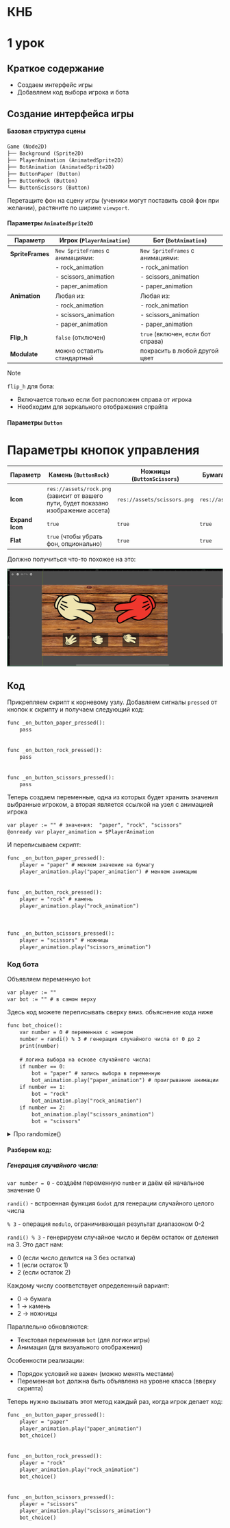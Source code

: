# КНБ

# 1 урок

## Краткое содержание
- Создаем интерфейс игры
- Добавляем код выбора игрока и бота

## Создание интерфейса игры

#### Базовая структура сцены
```
Game (Node2D)  
├── Background (Sprite2D)  
├── PlayerAnimation (AnimatedSprite2D)  
├── BotAnimation (AnimatedSprite2D)  
├── ButtonPaper (Button)  
├── ButtonRock (Button)  
└── ButtonScissors (Button)
```
Перетащите фон на сцену игры (ученики могут поставить свой фон при желании), растяните по ширине `viewport`.

#### Параметры `AnimatedSprite2D`

| Параметр          | Игрок (`PlayerAnimation`)                     | Бот (`BotAnimation`)                          |
|-------------------|------------------------------------------|------------------------------------------|
| **SpriteFrames**  | `New SpriteFrames` с анимациями:         | `New SpriteFrames` с анимациями:         |
|                   | - rock_animation                         | - rock_animation                         |
|                   | - scissors_animation                     | - scissors_animation                     |
|                   | - paper_animation                        | - paper_animation                        |
| **Animation**     | Любая из:                                | Любая из:                                |
|                   | - rock_animation                         | - rock_animation                         |
|                   | - scissors_animation                     | - scissors_animation                     |
|                   | - paper_animation                        | - paper_animation                        |
| **Flip_h**        | `false` (отключен)                       | `true` (включен, если бот справа)        |
| **Modulate**        | можно оставить стандартный                       | покрасить в любой другой цвет       |


>[!Note]
>`flip_h` для бота:
>   - Включается только если бот расположен справа от игрока
>   - Необходим для зеркального отображения спрайта


#### Параметры `Button`

# Параметры кнопок управления

| Параметр          | Камень (`ButtonRock`)          | Ножницы (`ButtonScissors`)    | Бумага (`ButtonPaper`)        |
|-------------------|--------------------------|--------------------------|--------------------------|
| **Icon**          | `res://assets/rock.png` (зависит от вашего пути, будет показано изображение ассета)  | `res://assets/scissors.png` | `res://assets/paper.png` |
| **Expand Icon**   | `true`                   | `true`                   | `true`                   |
| **Flat**          | `true` (чтобы убрать фон, опционально)      | `true`                   | `true`                   |



Должно получиться что-то похожее на это:

![image](https://github.com/IT-Compot/Python-methodologies/blob/main/first-stage/KNB/Assets/game_screen.png)


## Код

Прикрепляем скрипт к корневому узлу. Добавляем сигналы `pressed` от кнопок к скрипту и получаем следующий код:

```gdscript
func _on_button_paper_pressed():
	pass


func _on_button_rock_pressed():
	pass


func _on_button_scissors_pressed():
	pass
```

Теперь создаем переменные, одна из которых будет хранить значения выбранные игроком, а вторая является ссылкой на узел с анимацией игрока

```gdscript
var player := "" # значения:  "paper", "rock", "scissors"
@onready var player_animation = $PlayerAnimation
```

И переписываем скрипт:

```gdscript
func _on_button_paper_pressed():
	player = "paper" # меняем значение на бумагу
	player_animation.play("paper_animation") # меняем анимацию


func _on_button_rock_pressed():
	player = "rock" # камень
	player_animation.play("rock_animation")



func _on_button_scissors_pressed():
	player = "scissors" # ножницы
	player_animation.play("scissors_animation")

```

### Код бота

Объявляем переменную `bot`

```gdscript
var player := ""
var bot := "" # в самом верху
```

Здесь код можете переписывать сверху вниз. объяснение кода ниже

```gdscript
func bot_choice():
	var number = 0 # переменная с номером
	number = randi() % 3 # генерация случайного числа от 0 до 2
	print(number)

	# логика выбора на основе случайного числа:
	if number == 0:
		bot = "paper" # запись выбора в переменную
		bot_animation.play("paper_animation") # проигрывание анимации
	if number == 1:
		bot = "rock"
		bot_animation.play("rock_animation")
	if number == 2:
		bot_animation.play("scissors_animation")
		bot = "scissors"
```

<details>
	<summary>Про randomize() </summary>
	
### Уточнение о работе `randomize()` в `Godot`

#### Фактическое поведение в современных версиях `Godot (4.0+)`

1. **Автоматическая инициализация**:
   - Начиная с `Godot 4.0`, движок **автоматически вызывает `randomize()`** при запуске проекта
   - Это было сделано для упрощения разработки

2. **Почему ваш код работает без `randomize`**:
   - Даже без явного вызова `randomize()` вы получаете разные последовательности
   - `Godot` сам устанавливает `seed` на основе системного времени

3. **Остающиеся рекомендации**:

```gdscript
# Лучшая практика (для совместимости и явного контроля)
func _ready():
    randomize()  # Явная инициализация
```


>[!Tip]
>Можете дополнительно рассказать про это ученикам и явно указать `randomzie()` в коде
</details>


#### Разберем код:
##### Генерация случайного числа:
`var number = 0` - создаём переменную `number` и даём ей начальное значение 0

`randi()` - встроенная функция `Godot` для генерации случайного целого числа

`% 3` - операция `modulo`, ограничивающая результат диапазоном 0-2


`randi() % 3` - генерируем случайное число и берём остаток от деления на 3. Это даст нам:

- 0 (если число делится на 3 без остатка)
- 1 (если остаток 1)
- 2 (если остаток 2)


Каждому числу соответствует определенный вариант:

- 0 → бумага
- 1 → камень
- 2 → ножницы

Параллельно обновляются:

- Текстовая переменная `bot` (для логики игры)
- Анимация (для визуального отображения)

Особенности реализации:

- Порядок условий не важен (можно менять местами)
- Переменная `bot` должна быть объявлена на уровне класса (вверху скрипта)


Теперь нужно вызывать этот метод каждый раз, когда игрок делает ход:

```gdscript
func _on_button_paper_pressed():
	player = "paper"
	player_animation.play("paper_animation")
	bot_choice()


func _on_button_rock_pressed():
	player = "rock"
	player_animation.play("rock_animation")
	bot_choice()


func _on_button_scissors_pressed():
	player = "scissors"
	player_animation.play("scissors_animation")
	bot_choice()
```
